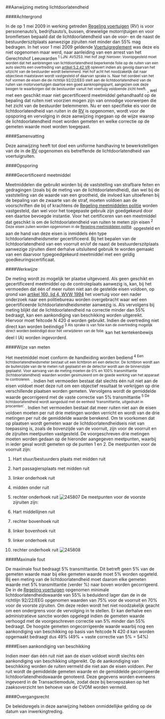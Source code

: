 <meta http-equiv='Content-Type' content='text/html; charset=utf-8' />

##Aanwijzing meting lichtdoorlatendheid 

####Achtergrond

In de op 1 mei 2009 in werking getreden [Regeling voertuigen](../../../../../ministeriele-regeling/regeling/voertuigen/BWBR0025798/README.md) (RV) is voor personenauto’s, bedrijfsauto’s, bussen, driewielige motorrijtuigen en voor bromfietsen bepaald dat de lichtdoorlatendheid van de voor- en de naast de bestuurderszitplaats aanwezige zijruiten niet minder dan 55% mag bedragen. In het voor 1 mei 2009 geldende [Voertuigreglement](../../../../../AMvB/voertuigreglement/BWBR0006746/README.md) was deze eis niet opgenomen maar werd, naar aanleiding van een arrest van het Gerechtshof Leeuwarden<sup> 1 LJN: AV5253. Het hof zegt hierover: Vooropgesteld moet worden dat het aanbrengen van lichtdoorlatendheid beperkende folie op de ruiten van een auto slechts een overtreding van [artikel 5.2.42 VR](../../../../../ministeriele-regeling/regeling/voertuigen/BWBR0025798/README.md) oplevert indien als gevolg daarvan het uitzicht van de bestuurder wordt belemmerd. Het hof acht het noodzakelijk dat naar objectieve maatstaven wordt vastgesteld of daarvan sprake is. Naar het oordeel van het hof vormen de eisen die de richtlijn 92/22/EEG stelt aan de lichtdoorlatendheid van de ruiten van motorvoertuigen daartoe een goed aanknopingspunt, aangezien ook deze beogen te waarborgen dat de bestuurder vanuit het voertuig voldoende zicht heeft. </sup> , wel met een geschikt maar niet gecertificeerd meetmiddel gehandhaafd op de bepaling dat ruiten niet voorzien mogen zijn van onnodige voorwerpen die het zicht van de bestuurder belemmeren. Nu er een specifieke eis voor de lichtdoorlatendheid van ruiten in de [RV](../../../../../ministeriele-regeling/regeling/voertuigen/BWBR0025798/README.md) is opgenomen, wordt voor de opsporing en vervolging in deze aanwijzing ingegaan op de wijze waarop de lichtdoorlatendheid moet worden gemeten en welke correctie op de gemeten waarde moet worden toegepast.    

####Samenvatting

Deze aanwijzing heeft tot doel een uniforme handhaving te bewerkstelligen van de in de [RV](../../../../../ministeriele-regeling/regeling/voertuigen/BWBR0025798/README.md) opgenomen eis betreffende de lichtdoorlatendheid van voertuigruiten.    

####Opsporing

####Gecertificeerd meetmiddel

Meetmiddelen die gebruikt worden bij de vaststelling van strafbare feiten en gedragingen (zoals bij de meting van de lichtdoorlatendheid), dan wel bij de vaststelling van de waarde van een grootheid, die invloed kan uitoefenen bij de bepaling van de zwaarte van de straf, moeten voldoen aan de voorschriften die bij of krachtens de [Regeling meetmiddelen politie](../../../../../ministeriele-regeling/regeling/meetmiddelen/politie/BWBR0008821/README.md) worden vastgesteld, dan wel voor het toegepaste gebruik zijn goedgekeurd door een daartoe bevoegde instantie. Voor het certificeren van een meetmiddel dat geschikt is om de lichtdoorlatendheid van ruiten te meten zijn eisen<sup> 2 Deze eisen zullen worden opgenomen in de [Regeling meetmiddelen politie](../../../../../ministeriele-regeling/regeling/meetmiddelen/politie/BWBR0008821/README.md). </sup> opgesteld en aan de hand van deze eisen is inmiddels één type lichtdoorlatendheidsmeter gecertificeerd. Bij het bepalen van de lichtdoorlatendheid van een voorruit en/of de naast de bestuurderszitplaats aanwezige zijruiten dient derhalve uitsluitend gebruik te worden gemaakt van een daarvoor typegoedgekeurd meetmiddel met een geldig goedkeuringscertificaat.     

####Werkwijze

De meting wordt zo mogelijk ter plaatse uitgevoerd. Als geen geschikt en gecertificeerd meetmiddel op de controleplaats aanwezig is, kan, bij het vermoeden dat één of meer ruiten niet aan de gestelde eisen voldoen, op grond van [artikel 160, lid 4, WVW 1994](../../../../../wet/wegenverkeerswet/1994/BWBR0006622/README.md) het voertuig voor een nader onderzoek naar een politiebureau worden overgebracht waar wel een gecertificeerde lichtdoorlatendheidsmeter aanwezig is. Als vervolgens bij meting blijkt dat de lichtdoorlatendheid na correctie minder dan 55% bedraagt, kan een aankondiging van beschikking worden uitgereikt. Hiervoor moet feitcode N 420 d worden gebruikt. Indien de overtreding niet direct kan worden beëindigd<sup> 3 Als sprake is van folie kan de overtreding mogelijk direct worden beëindigd door het verwijderen van de folie. </sup> kan het kentekenbewijs deel I (A) worden ingevorderd.    

####Wijze van meten

Het meetmiddel moet conform de handleiding worden bediend<sup> 4 Een lichtdoorlatendheidsmeter bestaat uit een lichtbron en een detector. De lichtbron wordt aan de buitenzijde van de te meten ruit geplaatst en de detector wordt aan de binnenzijde geplaatst. Voor aanvang van de meting moeten de 0% en 100% transmittantie (lichtdoorlatendheid) waarden worden gesimuleerd om de goede werking van het apparaat te controleren. </sup> . Indien het vermoeden bestaat dat slechts één ruit niet aan de eisen voldoet moet deze ruit om een objectief resultaat te verkrijgen op drie verschillende plaatsen worden gemeten. Vervolgens wordt de gemiddelde waarde gecorrigeerd met de vaste correctie van 5% transmittantie<sup> 5 De lichtdoorlatendheid wordt aangeduid met de eenheid ‘transmittantie, uitgedrukt in procenten’. </sup> . Indien het vermoeden bestaat dat meer ruiten niet aan de eisen voldoen moeten per ruit drie metingen worden verricht en wordt van de drie metingen per ruit de gemiddelde waarde berekend. Om te voorkomen dat op plaatsen wordt gemeten waar de lichtdoorlatendheidseis niet van toepassing is, zoals de bovenzijde van de voorruit, zijn voor de voorruit en de zijruiten meetpunten vastgesteld. De voorgeschreven drie metingen moeten worden gedaan op de hieronder aangegeven meetpunten, waarbij in ieder geval wordt gemeten op de punten 1 en 2. De meetpunten voor de voorruit zijn: 

1. Hart stuur/bestuurders plaats met midden ruit  

2. hart passagiersplaats met midden ruit  

3. linker onderhoek ruit  

4. midden onder ruit  

5. rechter onderhoek ruit    ![245807](http://wetten.overheid.nl/Illustration/245807)
De meetpunten voor de voorste zijruiten zijn: 

1. Hart middellijnen ruit  

2. rechter bovenhoek ruit  

3. linker bovenhoek ruit  

4. linker onderhoek ruit  

5. rechter onderhoek ruit    ![245808](http://wetten.overheid.nl/Illustration/245808)

####Maximale fout

De maximale fout bedraagt 5% transmittantie. Dit betreft geen 5% van de gemeten waarde maar bij elke gemeten waarde moet 5% worden opgeteld. Bij een meting van de lichtdoorlatendheid moet daarom elke gemeten waarde met 5% transmittantie (verder %) naar boven worden gecorrigeerd. De in de [Regeling voertuigen](../../../../../ministeriele-regeling/regeling/voertuigen/BWBR0025798/README.md) opgenomen minimale lichtdoorlatendheidswaarde van 55% is beduidend lager dan de in de richtlijn 92/22/EEG opgenomen waarden van 75% voor de voorruit en 70% voor de voorste zijruiten. Om deze reden wordt het niet noodzakelijk geacht om een ondergrens voor de vervolging in te stellen. Er kan derhalve een administratieve sanctie worden opgelegd indien de gemeten waarde verhoogd met de voorgeschreven correctie van 5% minder dan 55% bedraagt. De hoogste gemeten ongecorrigeerde waarde waarbij nog een aankondiging van beschikking op basis van feitcode N 420 d kan worden opgemaakt bedraagt dus 49% (49% + vaste correctie van 5% = 54%)    

####Eisen aankondiging van beschikking

Indien meer dan één ruit niet aan de eisen voldoet wordt slechts één aankondiging van beschikking uitgereikt. Op de aankondiging van beschikking worden de ruiten vermeld die niet aan de eisen voldoen. Per ruit wordt de gemiddelde gemeten waarde en de gemiddelde gecorrigeerde lichtdoorlatendheidswaarde genoteerd. Deze gegevens worden eveneens ingevoerd in de Transactiemodule, zodat deze bij beroepszaken op het zaaksoverzicht ten behoeve van de CVOM worden vermeld.    

####Overgangsrecht

De beleidsregels in deze aanwijzing hebben onmiddellijke gelding op de datum van inwerkingtreding.     
